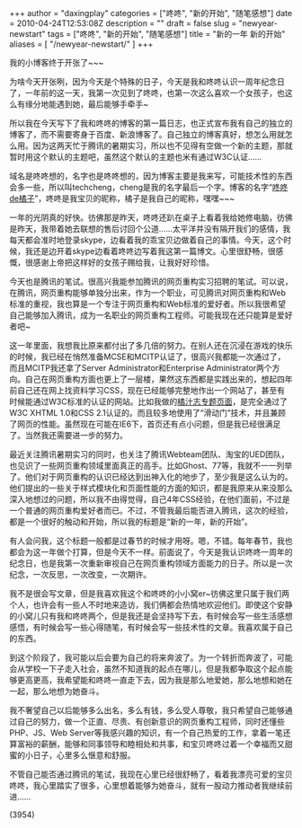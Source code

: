 +++
author = "daxingplay"
categories = ["咚咚", "新的开始", "随笔感想"]
date = 2010-04-24T12:53:08Z
description = ""
draft = false
slug = "newyear-newstart"
tags = ["咚咚", "新的开始", "随笔感想"]
title = "新的一年 新的开始"
aliases = [
    "/newyear-newstart/"
]
+++


我的小博客终于开张了~~~

为啥今天开张咧，因为今天是个特殊的日子，今天是我和咚咚认识一周年纪念日了，一年前的这一天，我第一次见到了咚咚，也第一次这么喜欢一个女孩子，也这么有缘分地能遇到她，最后能够手牵手~

所以我在今天写下了我和咚咚的博客的第一篇日志，也正式宣布我有自己的独立的博客了，而不需要寄身于百度、新浪博客了。自己独立的博客真好，想怎么用就怎么用。因为这两天忙于腾讯的暑期实习，所以也不见得有空做一个新的主题，那就暂时用这个默认的主题吧，虽然这个默认的主题也米有通过W3C认证……

域名是咚咚想的，名字也是咚咚想的，因为博客主要是我来写，可能技术性的东西会多一些，所以叫techcheng，cheng是我的名字最后一个字。博客的名字“[咚咚de橘子](http://www.techcheng.com)”，咚咚是我宝贝的昵称，橘子是我自己的昵称，嘿嘿~~~

一年的光阴真的好快。彷佛那是昨天，咚咚还趴在桌子上看着我给她修电脑，彷佛是昨天，我带着她去联想的售后讨回个公道……太平洋并没有隔开我们的感情，我每天都会准时地登录skype，边看着我的乖宝贝边做着自己的事情。今天，这个时候，我还是边开着skype边看着咚咚边写着我这第一篇博文。心里很舒畅，很感慨，很感谢上帝把这样好的女孩子赐给我，让我好好珍惜。

今天也是腾讯的笔试。很高兴我能参加腾讯的网页重构实习招聘的笔试。可以说，在腾讯，网页重构能够单独分出来，作为一个职业，可见腾讯对网页重构和Web标准的重视，我也算是一个专注于网页重构和Web标准的爱好者。所以我很希望自己能够加入腾讯，成为一名职业的网页重构工程师。可能我现在还只能算是爱好者吧~

这一年里面，我想我比原来都付出了多几倍的努力。在别人还在沉浸在游戏的快乐的时候，我已经在悄然准备MCSE和MCITP认证了，很高兴我都能一次通过了，而且MCITP我还拿了Server Administrator和Enterprise Administrator两个方向。自己在网页重构方面也更上了一层楼，果然这东西都是实践出来的，想起四年前自己还在网上找资料学习CSS，现在已经能够完整地作出一个网站了，甚至有时候能通过W3C标准的认证的网站。比如我做的[橘汁志专题页面](http://zine.ojpal.com)，是完全通过了W3C XHTML 1.0和CSS 2.1认证的。而且较多地使用了“滑动门”技术，并且兼顾了网页的性能。虽然现在可能在IE6下，首页还有点小问题，但是我已经很满足了。当然我还需要进一步的努力。

最近关注腾讯暑期实习的同时，也关注了腾讯Webteam团队、淘宝的UED团队，也见识了一些网页重构领域里面真正的高手。比如Ghost、77等，我就不一一列举了。他们对于网页重构的认识已经达到出神入化的地步了，至少我是这么认为的。他们提出的一些关于样式模块化和页面性能的方面的知识，都是我原来从来没那么深入地想过的问题，所以我不由得觉得，自己4年CSS经验，在他们面前，不过是一个普通的网页重构爱好者而已。不过，不管我最后能否进入腾讯，这次的经验，都是一个很好的触动和开始，所以我的标题是“新的一年，新的开始”。

有人会问我，这个标题一般都是过春节的时候才用呀。嗯，不错。每年春节，我也都会为这一年做个打算，但是今天不一样。前面说了，今天是我认识咚咚一周年的纪念日，也是我第一次重新审视自己在网页重构领域方面能力的日子。所以是一次纪念，一次反思，一次改变，一次期许。

我不是很会写文章，但是我喜欢我这个和咚咚的小小窝er~彷佛这里只属于我们两个人，也许会有一些人不时地来造访，我们俩都会热情地欢迎他们。即使这个安静的小窝儿只有我和咚咚两个，但是我还是会坚持写下去，有时候会写一些生活感想感悟，有时候会写一些心得随笔，有时候会写一些技术性的文章。我喜欢属于自己的东西。

到这个阶段了，我可能以后会要为自己的将来奔波了。为一个转折而奔波了，可能会从学校一下子走入社会，虽然不知道我的起点在哪儿，但是我都争取这个起点能够更高更高，我希望能和咚咚一直走下去，因为我是那么地爱她，那么地想和她在一起，那么地想为她奋斗。

我不奢望自己以后能够多么出名，多么有钱，多么受人尊敬，我只希望自己能够通过自己的努力，做一个正直、尽责、有创新意识的网页重构工程师，同时还懂些PHP、JS、Web Server等我感兴趣的知识，有一个自己热爱的工作，拿着一笔还算富裕的薪酬，能够和同事领导和睦相处和共事，和宝贝咚咚过着一个幸福而又甜蜜的小日子，心里多么惬意和舒服。

不管自己能否通过腾讯的笔试，我现在心里已经很舒畅了，看着我漂亮可爱的宝贝咚咚，我心里踏实了很多，心里想着能够为她奋斗，就有一股动力推动者我继续前进……

 (3954)


